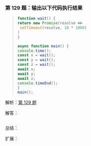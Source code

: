 ### 第 129 题：输出以下代码执行结果

> ```js
> function wait() {
> return new Promise(resolve =>
>  setTimeout(resolve, 10 * 1000)
> )
> }
> 
> async function main() {
> console.time();
> const x = wait();
> const y = wait();
> const z = wait();
> await x;
> await y;
> await z;
> console.timeEnd();
> }
> main();
> ```



解析：[第 129 题](https://github.com/Advanced-Frontend/Daily-Interview-Question/issues/251)

解答：



```javascript

```

总结：



扩展：




